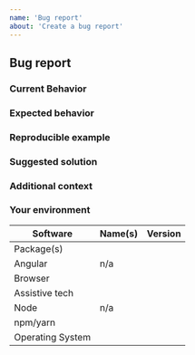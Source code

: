 ```yaml
---
name: 'Bug report'
about: 'Create a bug report'
---
```


## Bug report

### Current Behavior

<!-- If applicable, add screenshots/videos to help explain the problem. -->

### Expected behavior

<!-- A clear and concise description of what you expected to happen. -->

### Reproducible example


### Suggested solution

<!-- How could we solve this bug? What changes would need to made? -->

### Additional context

<!-- Add any other context about the problem here.  -->

### Your environment

<!-- Very important for us to help you debug. Please fill this out! -->

| Software         | Name(s) | Version |
|------------------| ------- | ------- |
| Package(s)       |         |         |
| Angular          | n/a     |         |
| Browser          |         |         |
| Assistive tech   |         |         |
| Node             | n/a     |         |
| npm/yarn         |         |         |
| Operating System |         |         |
